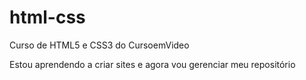 # html-css
 Curso de HTML5 e CSS3 do CursoemVideo

 Estou aprendendo a criar sites e agora vou gerenciar meu repositório
